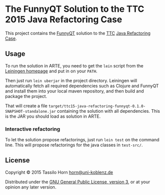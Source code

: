 # The FunnyQT Solution to the TTC 2015 Java Refactoring Case

This project contains the [FunnyQT](http://funnyqt.org) solution to the
[TTC](http://www.transformation-tool-contest.eu/)
[Java Refactoring Case](https://github.com/Echtzeitsysteme/java-refactoring-ttc).

## Usage

To run the solution in ARTE, you need to get the `lein` script from the
[Leiningen homepage](http://leiningen.org/) and put in on your `PATH`.

Then just run `lein uberjar` in the project directory.  Leiningen will
automatically fetch all required dependencies such as Clojure and FunnyQT and
install them into your local maven repository, and then build and package the
project.

That will create a file
`target/ttc15-java-refactoring-funnyqt-0.1.0-SNAPSHOT-standalone.jar`
containing the solution with all dependencies.  This is the JAR you should load
as solution in ARTE.

### Interactive refactoring

To let the solution propose refactorings, just run `lein test` on the command
line.  This will propose refactorings for the java classes in `test-src/`.

## License

Copyright © 2015 Tassilo Horn <horn@uni-koblenz.de>

Distributed under the
[GNU General Public License, version 3](https://www.gnu.org/copyleft/gpl.html),
or at your opinion any later version.
